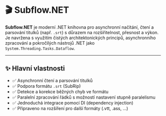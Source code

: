 # 🎬 Subflow.NET

**Subflow.NET** je moderní .NET knihovna pro asynchronní načítání, čtení a parsování titulků (např. `.srt`) s důrazem na rozšiřitelnost, přesnost a výkon. Je navržena s využitím čistých architektonických principů, asynchronního zpracování a pokročilých nástrojů .NET jako `System.Threading.Tasks.Dataflow`.

---

## ✨ Hlavní vlastnosti

- ✅ Asynchronní čtení a parsování titulků
- ✅ Podpora formátu `.srt` (SubRip)
- ✅ Detekce a korekce běžných chyb ve formátu
- ✅ Paralelní zpracování řádků s možností nastavení stupně paralelismu
- ✅ Jednoduchá integrace pomocí DI (dependency injection)
- ✅ Připraveno na rozšíření pro další formáty (.vtt, .ass, ...)
